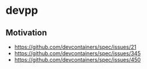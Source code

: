 # devpp

## Motivation

- <https://github.com/devcontainers/spec/issues/21>
- <https://github.com/devcontainers/spec/issues/345>
- <https://github.com/devcontainers/spec/issues/450>

